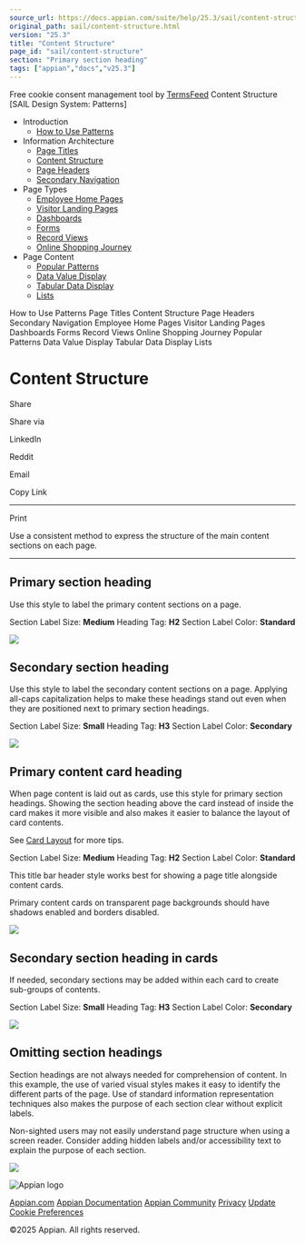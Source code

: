 ```yaml
---
source_url: https://docs.appian.com/suite/help/25.3/sail/content-structure.html
original_path: sail/content-structure.html
version: "25.3"
title: "Content Structure"
page_id: "sail/content-structure"
section: "Primary section heading"
tags: ["appian","docs","v25.3"]
---
```



Free cookie consent management tool by [TermsFeed](https://www.termsfeed.com/) Content Structure \[SAIL Design System: Patterns\]

-   Introduction
    -   [How to Use Patterns](/suite/help/25.3/sail/introduction.html)
-   Information Architecture
    -   [Page Titles](/suite/help/25.3/sail/page-titles.html)
    -   [Content Structure](#)
    -   [Page Headers](/suite/help/25.3/sail/page-headers.html)
    -   [Secondary Navigation](/suite/help/25.3/sail/secondary-navigation.html)
-   Page Types
    -   [Employee Home Pages](/suite/help/25.3/sail/employee-home-pages.html)
    -   [Visitor Landing Pages](/suite/help/25.3/sail/visitor-landing-pages.html)
    -   [Dashboards](/suite/help/25.3/sail/dashboards.html)
    -   [Forms](/suite/help/25.3/sail/forms.html)
    -   [Record Views](/suite/help/25.3/sail/record-views.html)
    -   [Online Shopping Journey](/suite/help/25.3/sail/online-shopping-journey.html)
-   Page Content
    -   [Popular Patterns](/suite/help/25.3/sail/popular-patterns.html)
    -   [Data Value Display](/suite/help/25.3/sail/data-value-display.html)
    -   [Tabular Data Display](/suite/help/25.3/sail/tabular-data-display.html)
    -   [Lists](/suite/help/25.3/sail/lists.html)

How to Use Patterns Page Titles Content Structure Page Headers Secondary Navigation Employee Home Pages Visitor Landing Pages Dashboards Forms Record Views Online Shopping Journey Popular Patterns Data Value Display Tabular Data Display Lists

# Content Structure

Share

Share via

LinkedIn

Reddit

Email

Copy Link

* * *

Print

Use a consistent method to express the structure of the main content sections on each page.

* * *

## Primary section heading

Use this style to label the primary content sections on a page.

Section Label Size: **Medium** Heading Tag: **H2** Section Label Color: **Standard**

![](ds-images/primary_heading_highlight.png)

## Secondary section heading

Use this style to label the secondary content sections on a page. Applying all-caps capitalization helps to make these headings stand out even when they are positioned next to primary section headings.

Section Label Size: **Small** Heading Tag: **H3** Section Label Color: **Secondary**

![](ds-images/secondary_heading_highlight.png)

## Primary content card heading

When page content is laid out as cards, use this style for primary section headings. Showing the section heading above the card instead of inside the card makes it more visible and also makes it easier to balance the layout of card contents.

See [Card Layout](ux-card-layout.html) for more tips.

Section Label Size: **Medium** Heading Tag: **H2** Section Label Color: **Standard**

This title bar header style works best for showing a page title alongside content cards.

Primary content cards on transparent page backgrounds should have shadows enabled and borders disabled.

![](ds-images/image21.png)

## Secondary section heading in cards

If needed, secondary sections may be added within each card to create sub-groups of contents.

Section Label Size: **Small** Heading Tag: **H3** Section Label Color: **Secondary**

![](ds-images/image20.png)

## Omitting section headings

Section headings are not always needed for comprehension of content. In this example, the use of varied visual styles makes it easy to identify the different parts of the page. Use of standard information representation techniques also makes the purpose of each section clear without explicit labels.

Non-sighted users may not easily understand page structure when using a screen reader. Consider adding hidden labels and/or accessibility text to explain the purpose of each section.

![](ds-images/image13.png)

![Appian logo](../images/design-sys/logo-appian-white-rebrand.svg)

[Appian.com](https://www.appian.com/) [Appian Documentation](/suite/help/25.3/) [Appian Community](https://community.appian.com) [Privacy](https://appian.com/legal/privacy-information.html) [Update Cookie Preferences](#)
 

©2025 Appian. All rights reserved.
